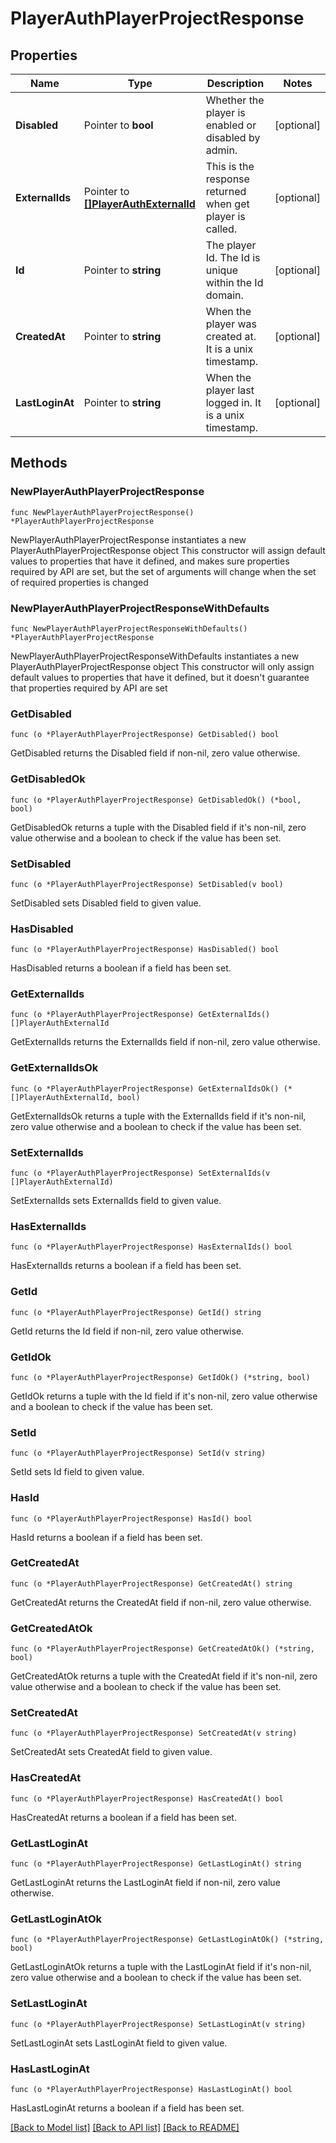# PlayerAuthPlayerProjectResponse

## Properties

Name | Type | Description | Notes
------------ | ------------- | ------------- | -------------
**Disabled** | Pointer to **bool** | Whether the player is enabled or disabled by admin. | [optional] 
**ExternalIds** | Pointer to [**[]PlayerAuthExternalId**](PlayerAuthExternalId.md) | This is the response returned when get player is called. | [optional] 
**Id** | Pointer to **string** | The player Id. The Id is unique within the Id domain. | [optional] 
**CreatedAt** | Pointer to **string** | When the player was created at. It is a unix timestamp. | [optional] 
**LastLoginAt** | Pointer to **string** | When the player last logged in. It is a unix timestamp. | [optional] 

## Methods

### NewPlayerAuthPlayerProjectResponse

`func NewPlayerAuthPlayerProjectResponse() *PlayerAuthPlayerProjectResponse`

NewPlayerAuthPlayerProjectResponse instantiates a new PlayerAuthPlayerProjectResponse object
This constructor will assign default values to properties that have it defined,
and makes sure properties required by API are set, but the set of arguments
will change when the set of required properties is changed

### NewPlayerAuthPlayerProjectResponseWithDefaults

`func NewPlayerAuthPlayerProjectResponseWithDefaults() *PlayerAuthPlayerProjectResponse`

NewPlayerAuthPlayerProjectResponseWithDefaults instantiates a new PlayerAuthPlayerProjectResponse object
This constructor will only assign default values to properties that have it defined,
but it doesn't guarantee that properties required by API are set

### GetDisabled

`func (o *PlayerAuthPlayerProjectResponse) GetDisabled() bool`

GetDisabled returns the Disabled field if non-nil, zero value otherwise.

### GetDisabledOk

`func (o *PlayerAuthPlayerProjectResponse) GetDisabledOk() (*bool, bool)`

GetDisabledOk returns a tuple with the Disabled field if it's non-nil, zero value otherwise
and a boolean to check if the value has been set.

### SetDisabled

`func (o *PlayerAuthPlayerProjectResponse) SetDisabled(v bool)`

SetDisabled sets Disabled field to given value.

### HasDisabled

`func (o *PlayerAuthPlayerProjectResponse) HasDisabled() bool`

HasDisabled returns a boolean if a field has been set.

### GetExternalIds

`func (o *PlayerAuthPlayerProjectResponse) GetExternalIds() []PlayerAuthExternalId`

GetExternalIds returns the ExternalIds field if non-nil, zero value otherwise.

### GetExternalIdsOk

`func (o *PlayerAuthPlayerProjectResponse) GetExternalIdsOk() (*[]PlayerAuthExternalId, bool)`

GetExternalIdsOk returns a tuple with the ExternalIds field if it's non-nil, zero value otherwise
and a boolean to check if the value has been set.

### SetExternalIds

`func (o *PlayerAuthPlayerProjectResponse) SetExternalIds(v []PlayerAuthExternalId)`

SetExternalIds sets ExternalIds field to given value.

### HasExternalIds

`func (o *PlayerAuthPlayerProjectResponse) HasExternalIds() bool`

HasExternalIds returns a boolean if a field has been set.

### GetId

`func (o *PlayerAuthPlayerProjectResponse) GetId() string`

GetId returns the Id field if non-nil, zero value otherwise.

### GetIdOk

`func (o *PlayerAuthPlayerProjectResponse) GetIdOk() (*string, bool)`

GetIdOk returns a tuple with the Id field if it's non-nil, zero value otherwise
and a boolean to check if the value has been set.

### SetId

`func (o *PlayerAuthPlayerProjectResponse) SetId(v string)`

SetId sets Id field to given value.

### HasId

`func (o *PlayerAuthPlayerProjectResponse) HasId() bool`

HasId returns a boolean if a field has been set.

### GetCreatedAt

`func (o *PlayerAuthPlayerProjectResponse) GetCreatedAt() string`

GetCreatedAt returns the CreatedAt field if non-nil, zero value otherwise.

### GetCreatedAtOk

`func (o *PlayerAuthPlayerProjectResponse) GetCreatedAtOk() (*string, bool)`

GetCreatedAtOk returns a tuple with the CreatedAt field if it's non-nil, zero value otherwise
and a boolean to check if the value has been set.

### SetCreatedAt

`func (o *PlayerAuthPlayerProjectResponse) SetCreatedAt(v string)`

SetCreatedAt sets CreatedAt field to given value.

### HasCreatedAt

`func (o *PlayerAuthPlayerProjectResponse) HasCreatedAt() bool`

HasCreatedAt returns a boolean if a field has been set.

### GetLastLoginAt

`func (o *PlayerAuthPlayerProjectResponse) GetLastLoginAt() string`

GetLastLoginAt returns the LastLoginAt field if non-nil, zero value otherwise.

### GetLastLoginAtOk

`func (o *PlayerAuthPlayerProjectResponse) GetLastLoginAtOk() (*string, bool)`

GetLastLoginAtOk returns a tuple with the LastLoginAt field if it's non-nil, zero value otherwise
and a boolean to check if the value has been set.

### SetLastLoginAt

`func (o *PlayerAuthPlayerProjectResponse) SetLastLoginAt(v string)`

SetLastLoginAt sets LastLoginAt field to given value.

### HasLastLoginAt

`func (o *PlayerAuthPlayerProjectResponse) HasLastLoginAt() bool`

HasLastLoginAt returns a boolean if a field has been set.


[[Back to Model list]](../README.md#documentation-for-models) [[Back to API list]](../README.md#documentation-for-api-endpoints) [[Back to README]](../README.md)


